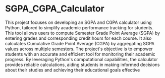 # SGPA_CGPA_Calculator
This project focuses on developing an SGPA and CGPA calculator using Python, tailored to simplify academic performance tracking for students. This tool allows users to compute Semester Grade Point Average (SGPA) by entering grades and corresponding credit hours for each course. It also calculates Cumulative Grade Point Average (CGPA) by aggregating SGPA values across multiple semesters.
The project's objective is to empower students with an accurate and efficient tool for monitoring their academic progress. By leveraging Python's computational capabilities, the calculator provides reliable calculations, aiding students in making informed decisions about their studies and achieving their educational goals effective
